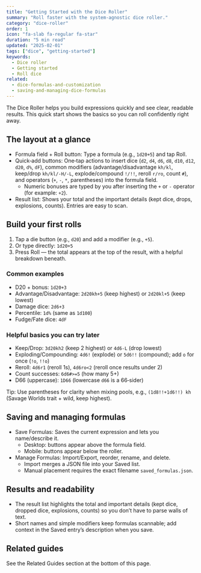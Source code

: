 ```yaml
---
title: "Getting Started with the Dice Roller"
summary: "Roll faster with the system‑agnostic dice roller."
category: "dice-roller"
order: 1
icon: "fa-slab fa-regular fa-star"
duration: "5 min read"
updated: "2025-02-01"
tags: ["dice", "getting-started"]
keywords:
  - Dice roller
  - Getting started
  - Roll dice
related:
  - dice-formulas-and-customization
  - saving-and-managing-dice-formulas
---
```


The Dice Roller helps you build expressions quickly and see clear, readable results. This quick start shows the basics so you can roll confidently right away.

## The layout at a glance
- Formula field + Roll button: Type a formula (e.g., `1d20+5`) and tap Roll.
- Quick‑add buttons: One‑tap actions to insert dice (`d2`, `d4`, `d6`, `d8`, `d10`, `d12`, `d20`, `d%`, `dF`), common modifiers (advantage/disadvantage `kh/kl`, keep/drop `kh/kl/-H/-L`, explode/compound `!/!!`, reroll `r/ro`, count `#`), and operators (`+`, `-`, `*`, parentheses) into the formula field.
  - Numeric bonuses are typed by you after inserting the `+` or `-` operator (for example: `+2`).
- Result list: Shows your total and the important details (kept dice, drops, explosions, counts). Entries are easy to scan.

## Build your first rolls
1) Tap a die button (e.g., `d20`) and add a modifier (e.g., `+5`).
2) Or type directly: `1d20+5`
3) Press Roll — the total appears at the top of the result, with a helpful breakdown beneath.

### Common examples
- D20 + bonus: `1d20+3`
- Advantage/Disadvantage: `2d20kh+5` (keep highest) or `2d20kl+5` (keep lowest)
- Damage dice: `2d6+3`
- Percentile: `1d%` (same as `1d100`)
- Fudge/Fate dice: `4dF`

### Helpful basics you can try later
- Keep/Drop: `3d20kh2` (keep 2 highest) or `4d6-L` (drop lowest)
- Exploding/Compounding: `4d6!` (explode) or `5d6!!` (compound); add `o` for once (`!o`, `!!o`)
- Reroll: `4d6r1` (reroll 1s), `4d6ro<2` (reroll once results under 2)
- Count successes: `6d6#>=5` (how many 5+)
- D66 (uppercase): `1D66` (lowercase `d66` is a 66‑sider)

Tip: Use parentheses for clarity when mixing pools, e.g., `(1d8!!+1d6!!) kh` (Savage Worlds trait + wild, keep highest).

## Saving and managing formulas
- Save Formulas: Saves the current expression and lets you name/describe it.
  - Desktop: buttons appear above the formula field.
  - Mobile: buttons appear below the roller.
- Manage Formulas: Import/Export, reorder, rename, and delete.
  - Import merges a JSON file into your Saved list.
  - Manual placement requires the exact filename `saved_formulas.json`.

## Results and readability
- The result list highlights the total and important details (kept dice, dropped dice, explosions, counts) so you don’t have to parse walls of text.
- Short names and simple modifiers keep formulas scannable; add context in the Saved entry’s description when you save.

## Related guides
See the Related Guides section at the bottom of this page.

